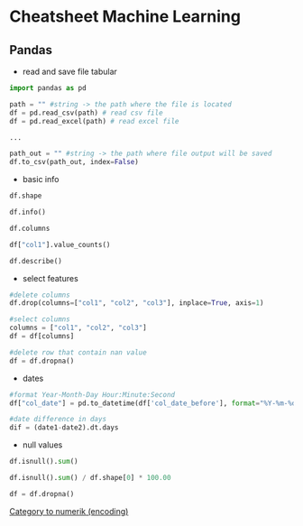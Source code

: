 # Cheatsheet Machine Learning

## Pandas

- read and save file tabular

```py
import pandas as pd

path = "" #string -> the path where the file is located
df = pd.read_csv(path) # read csv file
df = pd.read_excel(path) # read excel file

...

path_out = "" #string -> the path where file output will be saved
df.to_csv(path_out, index=False)
```

- basic info

```py
df.shape

df.info()

df.columns

df["col1"].value_counts()

df.describe()
```

- select features

```py
#delete columns
df.drop(columns=["col1", "col2", "col3"], inplace=True, axis=1)

#select columns
columns = ["col1", "col2", "col3"]
df = df[columns]

#delete row that contain nan value
df = df.dropna()
```

- dates

```py
#format Year-Month-Day Hour:Minute:Second
df["col_date"] = pd.to_datetime(df['col_date_before'], format="%Y-%m-%d %H:%M:%S")

#date difference in days
dif = (date1-date2).dt.days
```

- null values

```py
df.isnull().sum()

df.isnull().sum() / df.shape[0] * 100.00

df = df.dropna()
```

[Category to numerik (encoding)](https://github.com/mufis-coder/machine-learning-cheatsheet/blob/main/encoding.md)
